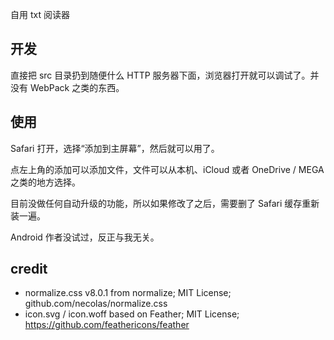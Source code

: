 自用 txt 阅读器

## 开发

直接把 src 目录扔到随便什么 HTTP 服务器下面，浏览器打开就可以调试了。并没有 WebPack 之类的东西。

## 使用

Safari 打开，选择“添加到主屏幕”，然后就可以用了。

点左上角的添加可以添加文件，文件可以从本机、iCloud 或者 OneDrive / MEGA 之类的地方选择。

目前没做任何自动升级的功能，所以如果修改了之后，需要删了 Safari 缓存重新装一遍。

Android 作者没试过，反正与我无关。

## credit

* normalize.css v8.0.1 from normalize; MIT License; github.com/necolas/normalize.css
* icon.svg / icon.woff based on Feather; MIT License; https://github.com/feathericons/feather
